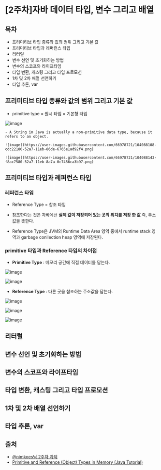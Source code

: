 # [2주차]자바 데이터 타입, 변수 그리고 배열

## 목차
- 프리미티브 타입 종류와 값의 범위 그리고 기본 값
- 프리미티브 타입과 레퍼런스 타입
- 리터럴
- 변수 선언 및 초기화하는 방법
- 변수의 스코프와 라이프타임
- 타입 변환, 캐스팅 그리고 타입 프로모션
- 1차 및 2차 배열 선언하기
- 타입 추론, var

## 프리미티브 타입 종류와 값의 범위 그리고 기본 값
- primitive type = 원시 타입 = 기본형 타입

![image](https://user-images.githubusercontent.com/66978721/104088173-327d7c00-52a8-11eb-9d47-19e4b96f4964.png)

```tip
- A String in Java is actually a non-primitive data type, because it refers to an object.

![image](https://user-images.githubusercontent.com/66978721/104088108-cdc22180-52a7-11eb-86de-6765e1ad92f4.png)

![image](https://user-images.githubusercontent.com/66978721/104088143-f8ac7580-52a7-11eb-8a7a-0c7456ca3b97.png)
```

## 프리미티브 타입과 레퍼런스 타입

### 레퍼런스 타입
- Reference Type = 참조 타입

- 참조한다는 것은 자바에선 __실제 값이 저장되어 있는 곳의 위치를 저장 한 값__ 즉, 주소값을 뜻한다. 

- Reference Type은 JVM의 Runtime Data Area 영역 중에서 runtime stack 영역과 garbage conllection heap 영역에 저장된다.


### primitive 타입과 Reference 타입의 차이점
- **Primitive Type** : 메모리 공간에 직접 데이터를 담는다.

![image](https://user-images.githubusercontent.com/66978721/104087826-ed584a80-52a5-11eb-9d36-5aaf381c95bf.png)

![image](https://user-images.githubusercontent.com/66978721/104087813-d4e83000-52a5-11eb-8c28-9314ac199aa7.png)


- **Reference Type** : 다른 곳을 참조하는 주소값을 담는다.

![image](https://user-images.githubusercontent.com/66978721/104087971-bf273a80-52a6-11eb-8b99-f614ac875b2d.png)

![image](https://user-images.githubusercontent.com/66978721/104087997-e7af3480-52a6-11eb-9fa7-1bb3fb222198.png)

![image](https://user-images.githubusercontent.com/66978721/104088036-42e12700-52a7-11eb-865e-c6b9a4af2427.png)
 



## 리터럴
## 변수 선언 및 초기화하는 방법
## 변수의 스코프와 라이프타임
## 타입 변환, 캐스팅 그리고 타입 프로모션
## 1차 및 2차 배열 선언하기
## 타입 추론, var


## 출처
- [@nimkoes님 2주차 과제](https://blog.naver.com/hsm622/222144931396)
- [Primitive and Reference (Object) Types in Memory (Java Tutorial)](https://www.youtube.com/watch?v=LTnp79Ke8FI)
